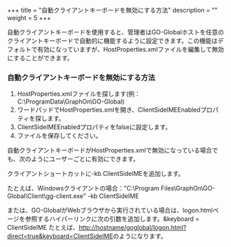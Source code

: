 +++
title = "自動クライアントキーボードを無効にする方法"
description = ""
weight = 5
+++


自動クライアントキーボードを使用すると、管理者はGO-Globalホストを任意のクライアントキーボードで自動的に機能するように設定できます。この機能はデフォルトで有効になっていますが、HostProperties.xmlファイルを編集して無効にすることができます。

### 自動クライアントキーボードを無効にする方法

1. HostProperties.xmlファイルを探します(例：C:\ProgramData\GraphOn\GO-Global)
2. ワードパッドでHostProperties.xmlを開き、ClientSideIMEEnabledプロパティを探します。
3. ClientSideIMEEnabledプロパティをfalseに設定します。
4. ファイルを保存してください。

自動クライアントキーボードがHostProperties.xmlで無効になっている場合でも、次のようにユーザーごとに有効にできます。

クライアントショートカットに-kb ClientSideIMEを追加します。

たとえば、Windowsクライアントの場合："C:\Program Files\GraphOn\GO-Global\Client\gg-client.exe" -kb ClientSideIME

または、GO-GlobalがWebブラウザから実行されている場合は、logon.htmlページを参照するハイパーリンクに次の引数を追加します。&keyboard = ClientSideIME たとえば、[http://hostname/goglobal/logon.html?direct=true&keyboard=ClientSideIME](http://hostname/goglobal/logon.html?direct=true&keyboard=ClientSideIME)のようになります。
